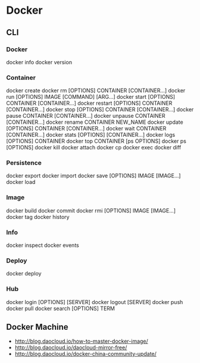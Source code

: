# Docker

## CLI

### Docker

docker info
docker version

### Container

docker create
docker rm [OPTIONS] CONTAINER [CONTAINER...]
docker run [OPTIONS] IMAGE [COMMAND] [ARG...]
docker start [OPTIONS] CONTAINER [CONTAINER...]
docker restart [OPTIONS] CONTAINER [CONTAINER...]
docker stop [OPTIONS] CONTAINER [CONTAINER...]
docker pause CONTAINER [CONTAINER...]
docker unpause CONTAINER [CONTAINER...]
docker rename CONTAINER NEW_NAME
docker update [OPTIONS] CONTAINER [CONTAINER...]
docker wait CONTAINER [CONTAINER...]
docker stats [OPTIONS] [CONTAINER...]
docker logs [OPTIONS] CONTAINER
docker top CONTAINER [ps OPTIONS]
docker ps [OPTIONS]
docker kill
docker attach
docker cp
docker exec
docker diff

### Persistence

docker export
docker import
docker save [OPTIONS] IMAGE [IMAGE...]
docker load

### Image

docker build
docker commit
docker rmi [OPTIONS] IMAGE [IMAGE...]
docker tag
docker history

### Info

docker inspect
docker events

### Deploy 

docker deploy

### Hub

docker login [OPTIONS] [SERVER]
docker logout [SERVER]
docker push
docker pull
docker search [OPTIONS] TERM

## Docker Machine

* http://blog.daocloud.io/how-to-master-docker-image/
* http://blog.daocloud.io/daocloud-mirror-free/
* http://blog.daocloud.io/docker-china-community-update/
